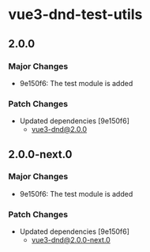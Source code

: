 # vue3-dnd-test-utils

## 2.0.0

### Major Changes

- 9e150f6: The test module is added

### Patch Changes

- Updated dependencies [9e150f6]
  - vue3-dnd@2.0.0

## 2.0.0-next.0

### Major Changes

- 9e150f6: The test module is added

### Patch Changes

- Updated dependencies [9e150f6]
  - vue3-dnd@2.0.0-next.0
